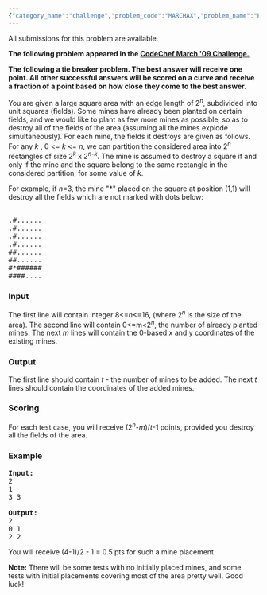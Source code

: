 ```yaml
---
{"category_name":"challenge","problem_code":"MARCHAX","problem_name":"Place the mines!","languages_supported":{"0":"C","1":"CPP14","2":"JAVA","3":"PYTH","4":"PYTH 3.5","5":"PYPY","6":"CS2","7":"PAS fpc","8":"PAS gpc","9":"RUBY","10":"PHP","11":"GO","12":"NODEJS","13":"HASK","14":"rust","15":"SCALA","16":"swift","17":"D","18":"PERL","19":"FORT","20":"WSPC","21":"ADA","22":"CAML","23":"ICK","24":"BF","25":"ASM","26":"CLPS","27":"PRLG","28":"ICON","29":"SCM qobi","30":"PIKE","31":"ST","32":"NICE","33":"LUA","34":"BASH","35":"NEM","36":"LISP sbcl","37":"LISP clisp","38":"SCM guile","39":"JS","40":"TCL","41":"kotlin","42":"PERL6","43":"TEXT","44":"SCM chicken","45":"CLOJ","46":"COB","47":"FS"},"max_timelimit":0.434783,"source_sizelimit":50000,"problem_author":"admin","problem_tester":null,"date_added":"19-03-2009","tags":{"0":"admin"},"time":{"view_start_date":1237966798,"submit_start_date":1237966798,"visible_start_date":1237966798,"end_date":1735669800},"is_direct_submittable":false,"layout":"problem"}
---
```

<span class="solution-visible-txt">All submissions for this problem are available.</span><p><strong>The following problem appeared in the <a href="http://www.codechef.com/MARCH09/">CodeChef March '09 Challenge.</a></strong></p>

<p><strong>The following a tie breaker problem.  The best answer will receive one point.  All other successful answers will be scored on a curve and receive a fraction of a point based on how close they come to the best answer.</strong></p>

<p>You are given a large square area with an edge length of 2<sup><var>n</var></sup>, subdivided into unit squares (fields). Some mines have already been planted on certain fields, and we would like to plant as few more mines as possible, so as to destroy all of the fields of the area (assuming all the mines explode simultaneously). For each mine, the fields it destroys are given as follows. For any <var> k </var>,  0 <= <var> k </var> <= <var>n</var>, we can partition the considered area into 2<sup><var>n</var></sup> rectangles of size 2<sup><var>k</var></sup> x 2<sup><var>n-k</var></sup>. The mine is assumed to destroy a square if and only if the mine and the square belong to the same rectangle in the considered partition, for some value of <var>k</var>.
<p>For example, if <var>n</var>=3, the mine "*" placed on the square at position (1,1) will destroy all the fields which are not marked with dots below:

<pre><tt>
.#......
.#......
.#......
.#......
##......
##......
#*######
####....
</tt></pre>

<h3>Input</h3>
<p>The first line will contain integer 8<=<var>n</var><=16, (where 2<sup><var>n</var></sup> is the size of the area). The second line will contain 0<=m<2<sup><var>n</var></sup>, the number of already planted mines.
The next <var>m</var> lines will contain the 0-based x and y coordinates of the existing mines.

<h3>Output</h3>
<p>The first line should contain <var>t</var> - the number of mines to be added.
The next <var>t</var> lines should contain the coordinates of the added mines.

<h3>Scoring</h3>
For each test case, you will receive (2<sup><var>n</var></sup>-<var>m</var>)/<var>t</var>-1 points, provided you destroy all the fields of the area.

<h3>Example</h3>

<pre>
<b>Input:</b>
2
1
3 3

<b>Output:</b>
2
0 1
2 2
</pre>
<p>
You will receive (4-1)/2 - 1 = 0.5 pts for such a mine placement.  

<p><b>Note:</b>
There will be some tests with no initially placed mines, and some tests with initial placements covering most of the area pretty well. Good luck!